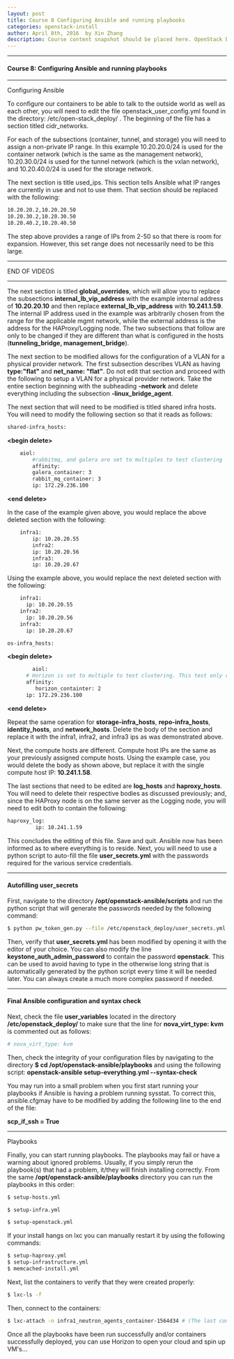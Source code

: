 ```yaml
---
layout: post
title: Course 8 Configuring Ansible and running playbooks
categories: openstack-install
author: April 8th, 2016  by Xin Zhang
description: Course content snapshot should be placed here. OpenStack began in 2010 as a joint project of Rackspace Hosting and NASA.
---
```


***
#### Course 8: Configuring Ansible and running playbooks #

* * *

Configuring Ansible

To configure our containers to be able to talk to the outside world as well as each other, you will need to edit the file openstack_user_config.yml found in the directory: /etc/open-stack_deploy/ . The beginning of the file has a section titled cidr_networks.

For each of the subsections (container, tunnel, and storage) you will need to assign a non-private IP range. In this example 10.20.20.0/24 is used for the container network (which is the same as the management network), 10.20.30.0/24 is used for the tunnel network (which is the vxlan network), and 10.20.40.0/24 is used for the storage network.

The next section is title used_ips. This section tells Ansible what IP ranges are currently in use and not to use them. That section should be replaced with the following:

```sh
10.20.20.2,10.20.20.50
10.20.30.2,10.20.30.50
10.20.40.2,10.20.40.50
```

The step above provides a range of IPs from 2-50 so that there is room for expansion. However, this set range does not necessarily need to be this large.

* * *

END OF VIDEOS

* * *

The next section is titled **global_overrides**, which will allow you to replace the subsections **internal_lb_vip_address** with the example internal address of **10.20.20.10** and then replace **external_lb_vip_address** with **10.241.1.59**. The internal IP address used in the example was arbitrarily chosen from the range for the applicable mgmt network, while the external address is the address for the HAProxy/Logging node. The two subsections that follow are only to be changed if they are different than what is configured in the hosts (**tunneling_bridge, management_bridge**).

The next section to be modified allows for the configuration of a VLAN for a physical provider network. The first subsection describes VLAN as having **type:"flat"** and **net_name: "flat"**. Do not edit that section and proceed with the following to setup a VLAN for a physical provider network. Take the entire section beginning with the subheading **-network** and delete everything including the subsection **-linux_bridge_agent**.

The next section that will need to be modified is titled shared infra hosts. You will need to modify the following section so that it reads as follows:

  
  
  
  

```sh
shared-infra_hosts:
```

**&lt;begin delete&gt;**

```sh
    aiol:
        #rabbitmq, and galera are set to multiples to test clustering
        affinity:
        galera_container: 3
        rabbit_mq_container: 3
        ip: 172.29.236.100
```

**&lt;end delete&gt;**

In the case of the example given above, you would replace the above deleted section with the following:

```sh
    infra1:
        ip: 10.20.20.55
        infra2:
        ip: 10.20.20.56
        infra3:
        ip: 10.20.20.67
```

Using the example above, you would replace the next deleted section with the following:

```sh
    infra1:
      ip: 10.20.20.55
    infra2:
      ip: 10.20.20.56
    infra3:
      ip: 10.20.20.67
```

```sh
os-infra_hosts:
```

**&lt;begin delete&gt;**

```sh
        aiol:
      # Horizon is set to multiple to test clustering. This test only requires x2.
      affinity:
         horizon_containter: 2
      ip: 172.29.236.100
```

**&lt;end delete&gt;**


Repeat the same operation for **storage-infra_hosts**, **repo-infra_hosts**, **identity_hosts**, and **network_hosts**. Delete the body of the section and replace it with the infra1, infra2, and infra3 ips as was demonstrated above.

Next, the compute hosts are different. Compute host IPs are the same as your previously assigned compute hosts. Using the example case, you would delete the body as shown above, but replace it with the single compute host IP: **10.241.1.58**.

The last sections that need to be edited are **log_hosts** and **haproxy_hosts**. You will need to delete their respective bodies as discussed previously; and, since the HAProxy node is on the same server as the Logging node, you will need to edit both to contain the following:

```sh
haproxy_log:
         ip: 10.241.1.59
```

This concludes the editing of this file. Save and quit. Ansible now has been informed as to where everything is to reside. Next, you will need to use a python script to auto-fill the file **user_secrets.yml** with the passwords required for the various service credentials.

* * *

#### Autofilling user_secrets #

First, navigate to the directory **/opt/openstack-ansible/scripts** and run the python script that will generate the passwords needed by the following command:

```sh
$ python pw_token_gen.py --file /etc/openstack_deploy/user_secrets.yml
```
Then, verify that **user_secrets.yml** has been modified by opening it with the editor of your choice. You can also modify the line **keystone_auth_admin_password** to contain the password **openstack**. This can be used to avoid having to type in the otherwise long string that is automatically generated by the python script every time it will be needed later. You can always create a much more complex password if needed.

* * *

#### Final Ansible configuration and syntax check #

Next, check the file **user_variables** located in the directory **/etc/openstack_deploy/** to make sure that the line for **nova_virt_type: kvm** is commented out as follows:

```sh
# nova_virt_type: kvm
```

Then, check the integrity of your configuration files by navigating to the directory **$ cd /opt/openstack-ansible/playbooks** and using the following script: **openstack-ansible setup-everything.yml --syntax-check**

You may run into a small problem when you first start running your playbooks if Ansible is having a problem running sysstat. To correct this, ansible.cfgmay have to be modified by adding the following line to the end of the file:

**scp_if_ssh = True**

* * *

Playbooks

  

Finally, you can start running playbooks. The playbooks may fail or have a warning about ignored problems. Usually, if you simply rerun the playbook(s) that had a problem, it/they will finish installing correctly. From the same **/opt/openstack-ansible/playbooks** directory you can run the playbooks in this order:

  

```sh
$ setup-hosts.yml
```
```sh
$ setup-infra.yml
```
```sh
$ setup-openstack.yml
```

  

If your install hangs on lxc you can manually restart it by using the following commands:

```sh
$ setup-haproxy.yml
$ setup-infrastructure.yml
$ memcached-install.yml
```

Next, list the containers to verify that they were created properly:

```sh
$ lxc-ls -f
```

Then, connect to the containers:

```sh
$ lxc-attach -n infra1_neutron_agents_container-1564d34 # (The last contiguous variable is a container listed after Ansible creates containers for you. So, the number at the end will probably be different for each creation)
```

Once all the playbooks have been run successfully and/or containers successfully deployed, you can use Horizon to open your cloud and spin up VM's...